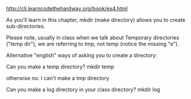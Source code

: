 
http://cli.learncodethehardway.org/book/ex4.html

As you'll learn in this chapter, mkdir (make directory) 
allows you to create sub-directories.

Please note, usually in class when we talk about 
Temporary directories ("temp dir"), we are referring to 
tmp, not temp (notice the missing "e").

Alternative "english" ways of asking you to create a directory:

Can you make a temp directory?
mkdir temp

otherwise no. I can't make a tmp directory


Can you make a log directory in your class directory?
mkdir log 

